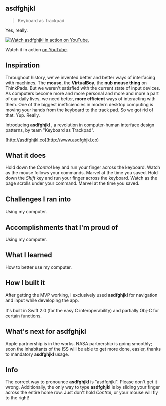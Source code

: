 ## asdfghjkl

> Keyboard as Trackpad

Yes, really.

[![Watch asdfghjkl in action on YouTube.](https://img.youtube.com/vi/QZ1KNP_R76c/0.jpg)](https://www.youtube.com/watch?v=QZ1KNP_R76c)

Watch it in action [on YouTube](https://www.youtube.com/watch?v=QZ1KNP_R76c).

## Inspiration

Throughout history, we've invented better and better ways of interfacing with machines. The **mouse**, the **VirtualBoy**, the **nub mouse thing** on ThinkPads. But we weren't satisfied with the current state of input devices. As computers become more and more personal and more and more a part of our daily lives, we need better, **more efficient** ways of interacting with them. One of the biggest inefficiencies in modern desktop computing is moving your hands from the keyboard to the track pad. So we got rid of that. Yup. Really.

Introducing **asdfghjkl** , a revolution in computer-human interface design patterns, by team "Keyboard as Trackpad".

[http://asdfghjkl.co](http://www.asdfghjkl.co)

## What it does

Hold down the _Control_ key and run your finger across the keyboard. Watch as the mouse follows your commands. Marvel at the time you saved.
Hold down the _Shift_ key and run your finger across the keyboard. Watch as the page scrolls under your command. Marvel at the time you saved.

## Challenges I ran into

Using my computer.

## Accomplishments that I'm proud of

Using my computer.

## What I learned

How to better use my computer.

## How I built it

After getting the MVP working, I exclusively used **asdfghjkl** for navigation and input while developing the app.

It's built in Swift 2.0 (for the easy C interoperability) and partially Obj-C for certain functions.

## What's next for **asdfghjkl**

Apple partnership is in the works. NASA partnership is going smoothly; soon the inhabitants of the ISS will be able to get more done, easier, thanks to mandatory **asdfghjkl** usage.

## Info

The correct way to pronounce **asdfghjkl** is "asdfghjkl". Please don't get it wrong. Additionally, the only way to type **asdfghjkl** is by sliding your finger across the entire home row. Just don't hold _Control_, or your mouse will fly to the right!
